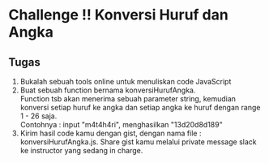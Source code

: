 # Challenge !! Konversi Huruf dan Angka

## Tugas
1. Bukalah sebuah tools online untuk menuliskan code JavaScript
2. Buat sebuah function bernama konversiHurufAngka. <br>
Function tsb akan menerima sebuah parameter string, kemudian konversi setiap huruf ke angka dan setiap angka ke huruf dengan range 1 - 26 saja.<br>
Contohnya : input "m4t4h4ri", menghasilkan "13d20d8d189"
3. Kirim hasil code kamu dengan gist, dengan nama file : konversiHurufAngka.js. Share gist kamu melalui private message slack ke instructor yang sedang in charge.
